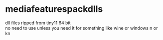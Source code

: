 # mediafeaturespackdlls
dll files ripped from tiny11 64 bit
 <br>no need to use unless you need it for something like wine or windows n or kn
